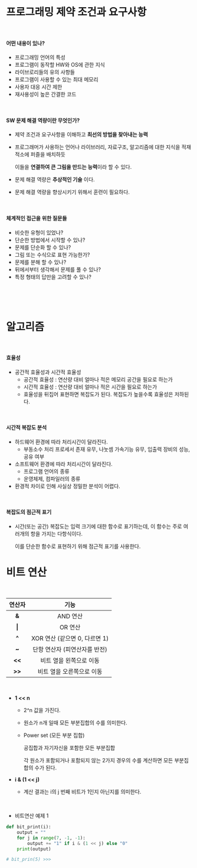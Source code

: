 # 프로그래밍 제약 조건과 요구사항

<br>

#### 어떤 내용이 있나?

- 프로그래밍 언어의 특성
- 프로그램이 동작할 HW와 OS에 관한 지식
- 라이브로리들의 유의 사항들
- 프로그램이 사용할 수 있는 최대 메모리
- 사용자 대응 시간 제한
- 재사용성이 높은 간결한 코드

<br>

#### SW 문제 해결 역량이란 무엇인가?

- 제약 조건과 요구사항을 이해하고 **최선의 방법을 찾아내는 능력**

- 프로그래머가 사용하는 언어나 라이브러리, 자료구조, 알고리즘에 대한 지식을 적재적소에 퍼즐을 배치하듯

  이들을 **연결하여 큰 그림을 만드는 능력**이라 할 수 있다.

- 문제 해결 역량은 **추상적인 기술** 이다.

- 문제 해결 역량을 향상시키기 위해서 훈련이 필요하다.

<br>

#### 체계적인 접근을 위한 질문들

- 비슷한 유형이 있었나?
- 단순한 방법에서 시작할 수 있나?
- 문제를 단순화 할 수 있나?
- 그림 또는 수식으로 표현 가능한가?
- 문제를 분해 할 수 있나?
- 뒤에서부터 생각해서 문제를 풀 수 있나?
- 특정 형태의 답만을 고려할 수 있나?

<br>

<br>

<br>

# 알고리즘

<br>

#### 효율성

- 공간적 효율성과 시간적 효율성
  - 공간적 효율성 : 연산량 대비 얼마나 적은 메모리 공간을 필요로 하는가
  - 시간적 효율성 : 연산량 대비 얼마나 적은 시간을 필요로 하는가
  - 효율성을 뒤집어 표현하면 복잡도가 된다. 복잡도가 높을수록 효율성은 저하된다.

<br>

#### 시간적 복잡도 분석

- 하드웨어 환경에 따라 처리시간이 달라진다.
  - 부동소수 처리 프로세서 존재 유무, 나눗셈 가속기능 유무, 입출력 장비의 성능, 공유 여부
- 소프트웨어 환경에 따라 처리시간이 달라진다.
  - 프로그램 언어의 종류
  - 운영체제, 컴파일러의 종류
- 환경적 차이로 인해 사실상 정밀한 분석이 어렵다.

<br>

#### 복잡도의 점근적 표기

- 시간(또는 공간) 복잡도는 입력 크기에 대한 함수로 표기하는데, 이 함수는 주로 여러개의 항을 가지는 다항식이다.

  이를 단순한 함수로 표현하기 위해 점근적 표기를 사용한다.







# 비트 연산

<br>

| 연산자 |             기능              |
| :----: | :---------------------------: |
| **&**  |           AND 연산            |
| **\|** |            OR 연산            |
| **^**  | XOR 연산 (같으면 0, 다르면 1) |
| **~**  | 단항 연산자 (피연산자를 반전) |
| **<<** |    비트 열을 왼쪽으로 이동    |
| **>>** |   비트 열을 오른쪽으로 이동   |

<br>

- **1 << n**

  - 2^n 값을 가진다.

  - 원소가 n개 일때 모든 부분집합의 수를 의미한다.

  - Power set (모든 부분 집합)

    공집합과 자기자신을 포함한 모든 부분집합

    각 원소가 포함되거나 포함되지 않는 2가지 경우의 수를 계산하면 모든 부분집합의 수가 된다.

- **i & (1 << j)**

  - 계산 결과는 i의 j 번째 비트가 1인지 아닌지를 의미한다.

<br>

- 비트연산 예제 1

```python
def bit_print(i):
    output = ""
    for j in range(7, -1, -1):
        output += "1" if i & (1 << j) else "0"
    print(output)

# bit_prin(5) >>> 
```

